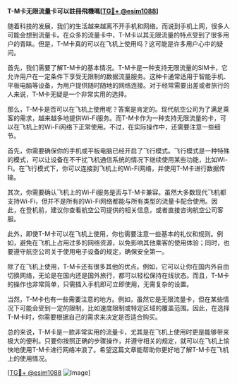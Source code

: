 **T-M卡无限流量卡可以註冊飛機嗎[[TG💪+ @esim1088](https://t.me/s/esim1088)]**

随着科技的发展，我们的生活越来越离不开手机和网络。而说到手机上网，很多人可能会想到流量卡。在众多的流量卡中，T-M卡以其无限流量的特点受到了很多用户的青睐。但是，T-M卡真的可以在飞机上使用吗？这可能是许多用户心中的疑问。

首先，我们需要了解T-M卡的基本情况。T-M卡是一种支持无限流量的SIM卡，它允许用户在一定条件下享受无限制的数据流量服务。这种卡通常适用于智能手机、平板电脑等设备，为用户提供随时随地的网络连接。对于经常需要出差或者旅行的人来说，T-M卡无疑是一个非常实用的选择。

那么，T-M卡是否可以在飞机上使用呢？答案是肯定的。现代航空公司为了满足乘客的需求，越来越多地提供Wi-Fi服务。而T-M卡作为一种支持无限流量的卡，可以在飞机上的Wi-Fi网络下正常使用。不过，在实际操作中，还需要注意一些细节。

首先，你需要确保你的手机或平板电脑已经开启了飞行模式。飞行模式是一种特殊的模式，可以让设备在不干扰飞机通信系统的情况下继续使用某些功能，比如Wi-Fi。在飞行模式下，你可以连接到飞机上的Wi-Fi网络，并使用T-M卡进行数据传输。

其次，你需要确认飞机上的Wi-Fi服务是否与T-M卡兼容。虽然大多数现代飞机都支持Wi-Fi，但并不是所有的Wi-Fi网络都能与所有类型的流量卡配合使用。因此，在登机前，建议你查看航空公司提供的相关信息，或者直接咨询航空公司客服。

此外，即使T-M卡可以在飞机上使用，你也需要注意一些基本的礼仪和规则。例如，避免在飞机上占用过多的网络资源，以免影响其他乘客的使用体验；同时，也要遵守航空公司关于使用电子设备的规定，确保安全第一。

除了在飞机上使用，T-M卡还有很多其他的优点。例如，它可以让你在国内外自由切换网络，无论是在国内还是国外旅行，都可以轻松保持在线状态。而且，T-M卡的操作也非常简单，只需插入手机即可立即使用，无需复杂的设置。

当然，T-M卡也有一些需要注意的地方。例如，虽然它是无限流量卡，但在某些情况下可能会受到一定的限制，比如速度限制或特定区域的覆盖范围。因此，在选择T-M卡时，你需要根据自己的需求来决定是否适合购买。

总的来说，T-M卡是一款非常实用的流量卡，尤其是在飞机上使用时更是能够带来极大的便利。只要你按照正确的步骤操作，并遵守相关的规定，就可以在飞机上愉快地使用T-M卡进行网络冲浪了。希望这篇文章能帮助你更好地了解T-M卡在飞机上的使用情况。

[[TG💪+ @esim1088](https://t.me/s/esim1088) ![Image](https://i.postimg.cc/4NQfJmqS/Snipaste-2025-05-13-00-14-12.png)]